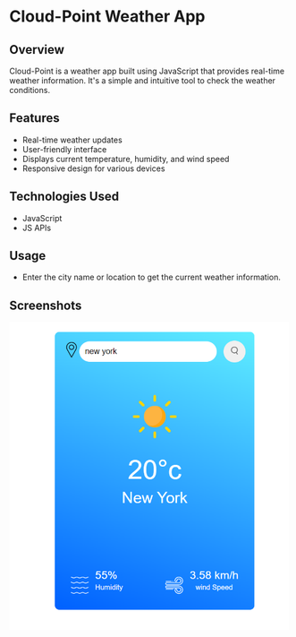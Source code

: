 # Cloud-Point Weather App

## Overview

Cloud-Point is a weather app built using JavaScript that provides real-time weather information. It's a simple and intuitive tool to check the weather conditions.

## Features

- Real-time weather updates
- User-friendly interface
- Displays current temperature, humidity, and wind speed
- Responsive design for various devices

## Technologies Used

- JavaScript
- JS APIs

## Usage

- Enter the city name or location to get the current weather information.

## Screenshots

<img src="Cloud-img/Screenshot.png" alt="Weather App Screenshot" width="500" height="550">

